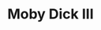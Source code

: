 ---
title: "Moby Dick III"
description: "Alle Artikel mit dem Stichwort Moby Dick III."
slug: moby-dick-iii
name: "Moby Dick III"
---